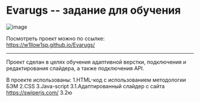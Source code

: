 # Evarugs -- задание для обучения

![image](https://user-images.githubusercontent.com/98582981/174091502-dbddf926-02d4-475f-b940-fd65f236c06a.png)


 Посмотреть проект можно по ссылке: https://w1llow1sp.github.io/Evarugs/
 
 -----
 
 Проект сделан в целях обучения адаптивной верстки, подключения и редактирования слайдера, а также подключения API.
 
 В проекте использованы:
1.HTML-код с использованием методологии БЭМ
2.CSS 
3.Java-script
  3.1.Адаптированный слайдер с сайта https://swiperjs.com/
  3.2ю
